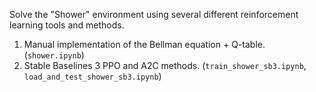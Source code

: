 Solve the "Shower" environment using several different reinforcement learning tools and methods.

1. Manual implementation of the Bellman equation + Q-table. (`shower.ipynb`)
2. Stable Baselines 3 PPO and A2C methods. (`train_shower_sb3.ipynb`, `load_and_test_shower_sb3.ipynb`)

